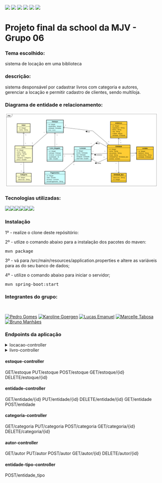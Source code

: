 ![](https://img.shields.io/github/stars/pedrogomes30/biblioteca) ![](https://img.shields.io/github/forks/pedrogomes30/biblioteca) ![](https://img.shields.io/github/tag/pedrogomes30/biblioteca) ![](https://img.shields.io/github/release/pedrogomes30/biblioteca) ![](https://img.shields.io/github/issues/pedrogomes30/biblioteca) ![](https://img.shields.io/bower/v/editor.md.svg)

<h1>Projeto final da school da MJV - Grupo 06</h1>


<h3>Tema escolhido:</h3>

sistema de locação em uma biblioteca

<h3>descrição:</h3> 

sistema desponsável por cadastrar livros com categoria e autores, gerenciar a locação e permitir cadastro de clientes, sendo multiloja.

<h3>Diagrama de entidade e relacionamento:</h3>

<img src='https://github.com/pedrogomes30/biblioteca/blob/master/Docs/img/Biblioteca.png'/>

<h3>Tecnologias utilizadas:</h3>

<img src="https://img.shields.io/badge/Java-ED8B00?style=for-the-badge&logo=java&logoColor=white"/><img src="https://img.shields.io/badge/Spring-6DB33F?style=for-the-badge&logo=spring&logoColor=white/"><img src="https://img.shields.io/badge/MySQL-00000F?style=for-the-badge&logo=mysql&logoColor=white" /><img src="https://img.shields.io/badge/Heroku-430098?style=for-the-badge&logo=heroku&logoColor=white" /><img src="https://img.shields.io/badge/Apache%20Maven-C71A36?style=for-the-badge&logo=Apache%20Maven&logoColor=white" /><img src="https://img.shields.io/badge/git-%23F05033.svg?style=for-the-badge&logo=git&logoColor=white" />

<h3>Instalação</h3>

1º - realize o clone deste repósitório:

2º - utlize o comando abaixo para a instalação dos pacotes do maven:
  
<pre>
mvn package
</pre>
  
3º - vá para /src/main/resources/application.properties e altere as variáveis para as do seu banco de dados;

4º - utilize o comando abaixo para iniciar o servidor;

<pre>
mvn spring-boot:start
</pre>


<h3>Integrantes do grupo:</h3>  <br>

[<img src="https://img.shields.io/badge/PedroGomes30-%23121011.svg?style=for-the-badge&logo=github&logoColor=white" title = "Pedro Gomes">](https://github.com/pedrogomes30/)
[<img src="https://img.shields.io/badge/KarolineGoergen-%23121011.svg?style=for-the-badge&logo=github&logoColor=white" title = "Karoline Goergen">](https://github.com/KarolineGoergen)
[<img src="https://img.shields.io/badge/LucasEmanuel-%23121011.svg?style=for-the-badge&logo=github&logoColor=white" title = "Lucas Emanuel">](https://github.com/Luscaw)
[<img src="https://img.shields.io/badge/MarcelleTabosa-%23121011.svg?style=for-the-badge&logo=github&logoColor=white" title = "Marcelle Tabosa">](https://github.com/MarcelleTabosa)
[<img src="https://img.shields.io/badge/Bruno Manhães-%23121011.svg?style=for-the-badge&logo=github&logoColor=white" title = "Bruno Manhães">](https://github.com/NewarkX)


<h3>Endpoints da aplicação</h3>


<details><summary>locacao-controller</summary>

  <details><summary>GET/locacao</summary>
<pre>
[
  {
    "dtLocacao": "2022-03-23T01:33:05.149Z",
    "dtDevolucao": "2022-03-23T01:33:05.149Z",
    "valorTotal": 0,
    "loja": {
      "id": 0,
      "nome": "string",
      "documento": "string",
      "email": "string",
      "entidadeTipo": {
        "id": 0,
        "descricao": "string"
      },
      "entidade": {
        "id": 0,
        "descricao": "string"
      }
    },
    "cliente": {
      "id": 0,
      "nome": "string",
      "documento": "string",
      "email": "string",
      "entidadeTipo": {
        "id": 0,
        "descricao": "string"
      },
      "entidade": {
        "id": 0,
        "descricao": "string"
      }
    },
    "vendedor": {
      "id": 0,
      "nome": "string",
      "documento": "string",
      "email": "string",
      "entidadeTipo": {
        "id": 0,
        "descricao": "string"
      },
      "entidade": {
        "id": 0,
        "descricao": "string"
      }
    }
  }
]
</pre>
</details>
<details><summary>PUT/locacao</summary>
  <pre>
    {
  "dtLocacao": "2022-03-23T01:50:43.052Z",
  "dtDevolucao": "2022-03-23T01:50:43.052Z",
  "valorTotal": 0,
  "loja": {
    "id": 0,
    "nome": "string",
    "documento": "string",
    "email": "string",
    "entidadeTipo": {
      "id": 0,
      "descricao": "string"
    },
    "entidade": {
      "id": 0,
      "descricao": "string"
    }
  },
  "cliente": {
    "id": 0,
    "nome": "string",
    "documento": "string",
    "email": "string",
    "entidadeTipo": {
      "id": 0,
      "descricao": "string"
    },
    "entidade": {
      "id": 0,
      "descricao": "string"
    }
  },
  "vendedor": {
    "id": 0,
    "nome": "string",
    "documento": "string",
    "email": "string",
    "entidadeTipo": {
      "id": 0,
      "descricao": "string"
    },
    "entidade": {
      "id": 0,
      "descricao": "string"
    }
  }
}
  </pre>
</details>
<details><summary>POST/locacao</summary>
  <pre>
  {
  "dtLocacao": "2022-03-23T01:51:44.462Z",
  "dtDevolucao": "2022-03-23T01:51:44.462Z",
  "valorTotal": 0,
  "loja": {
    "id": 0,
    "nome": "string",
    "documento": "string",
    "email": "string",
    "entidadeTipo": {
      "id": 0,
      "descricao": "string"
    },
    "entidade": {
      "id": 0,
      "descricao": "string"
    }
  },
  "cliente": {
    "id": 0,
    "nome": "string",
    "documento": "string",
    "email": "string",
    "entidadeTipo": {
      "id": 0,
      "descricao": "string"
    },
    "entidade": {
      "id": 0,
      "descricao": "string"
    }
  },
  "vendedor": {
    "id": 0,
    "nome": "string",
    "documento": "string",
    "email": "string",
    "entidadeTipo": {
      "id": 0,
      "descricao": "string"
    },
    "entidade": {
      "id": 0,
      "descricao": "string"
    }
  }
}
  </pre>
</details>
  <details><summary>GET/locacao/{id}</summary>
    <pre>
    {
  "dtLocacao": "2022-03-23T01:53:16.708Z",
  "dtDevolucao": "2022-03-23T01:53:16.708Z",
  "valorTotal": 0,
  "loja": {
    "id": 0,
    "nome": "string",
    "documento": "string",
    "email": "string",
    "entidadeTipo": {
      "id": 0,
      "descricao": "string"
    },
    "entidade": {
      "id": 0,
      "descricao": "string"
    }
  },
  "cliente": {
    "id": 0,
    "nome": "string",
    "documento": "string",
    "email": "string",
    "entidadeTipo": {
      "id": 0,
      "descricao": "string"
    },
    "entidade": {
      "id": 0,
      "descricao": "string"
    }
  },
  "vendedor": {
    "id": 0,
    "nome": "string",
    "documento": "string",
    "email": "string",
    "entidadeTipo": {
      "id": 0,
      "descricao": "string"
    },
    "entidade": {
      "id": 0,
      "descricao": "string"
    }
  }
}
    </pre>
  </details>
  <details><summary>DELETE/locacao/{id}</summary>
    <pre>
    {
      "id":"integer"
    }
    </pre>
    </details>
</details>
<details><summary>livro-controller</summary>
    <details><summary>GET/livros</summary>
        <pre>
[
  {
    "id": 0,
    "quantidadeLivro": "string",
    "livro": {
      "id": 0,
      "nome": "string",
      "edicao": "string",
      "isbn": 0,
      "preco": 0,
      "autor": {
        "id": 0,
        "nome": "string"
      },
      "categoria": {
        "id": 0,
        "descricao": "string"
      }
    },
    "entidade": {
      "id": 0,
      "nome": "string",
      "documento": "string",
      "email": "string",
      "entidadeTipo": {
        "id": 0,
        "descricao": "string"
      },
      "entidade": {
        "id": 0,
        "descricao": "string"
      }
    }
  }
]
        </pre></details>
    <details><summary>PUT/livros</summary>
        <pre>
{
    "id": 0,
    "quantidadeLivro": "string",
    "livro": {
        "id": 0,
        "nome": "string",
        "edicao": "string",
        "isbn": 0,
        "preco": 0,
        "autor": {
        "id": 0,
        "nome": "string"
        },
        "categoria": {
        "id": 0,
        "descricao": "string"
        }
    },
    "entidade": {
        "id": 0,
        "nome": "string",
        "documento": "string",
        "email": "string",
        "entidadeTipo": {
        "id": 0,
        "descricao": "string"
        },
        "entidade": {
        "id": 0,
        "descricao": "string"
        }
    }
}
        </pre></details>
    <details><summary>POST/livros</summary>
        <pre>
{
    "id": 0,
    "quantidadeLivro": "string",
    "livro": {
        "id": 0,
        "nome": "string",
        "edicao": "string",
        "isbn": 0,
        "preco": 0,
        "autor": {
        "id": 0,
        "nome": "string"
        },
        "categoria": {
        "id": 0,
        "descricao": "string"
        }
    },
    "entidade": {
        "id": 0,
        "nome": "string",
        "documento": "string",
        "email": "string",
        "entidadeTipo": {
        "id": 0,
        "descricao": "string"
        },
        "entidade": {
        "id": 0,
        "descricao": "string"
        }
    }
    }
        </pre></details>
    <details><summary>GET/livros/{id}</summary>
        <pre>
{
"id": 0,
"quantidadeLivro": "string",
"livro": {
    "id": 0,
    "nome": "string",
    "edicao": "string",
    "isbn": 0,
    "preco": 0,
    "autor": {
    "id": 0,
    "nome": "string"
    },
    "categoria": {
    "id": 0,
    "descricao": "string"
    }
},
"entidade": {
    "id": 0,
    "nome": "string",
    "documento": "string",
    "email": "string",
    "entidadeTipo": {
    "id": 0,
    "descricao": "string"
    },
    "entidade": {
    "id": 0,
    "descricao": "string"
    }
}
}
        </pre></details>
    <details><summary>DELETE/livros/{id}</summary>
        <pre>
{
    "id":"integer"
}
        </pre></details>
</details>
<h4>estoque-controller</h4>
GET/estoque
PUT/estoque
POST/estoque
GET/estoque/{id}
DELETE/estoque/{id}
<h4>entidade-controller</h4>
GET/entidade/{id}
PUT/entidade/{id}
DELETE/entidade/{id}
GET/entidade
POST/entidade
<h4>categoria-controller</h4>
GET/categoria
PUT/categoria
POST/categoria
GET/categoria/{id}
DELETE/categoria/{id}
<h4>autor-controller</h4>
GET/autor
PUT/autor
POST/autor
GET/autor/{id}
DELETE/autor/{id}
<h4>entidade-tipo-controller</h4>
POST/entidade_tipo
